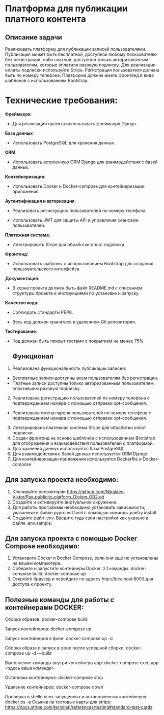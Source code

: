 # Платформа для публикации платного контента 
## Описание задачи
Реализовать платформу для публикации записей пользователями. Публикация может быть бесплатной, доступной любому пользователю без регистрации, либо платной, доступной только авторизованным пользователям, которые оплатили разовую подписку. Для реализации оплаты подписки используйте Stripe. Регистрация пользователя должна быть по номеру телефона. Платформа должна иметь фронтенд в виде шаблонов с использованием Bootstrap.

   # Технические требования:
**Фреймворк**:

- Для реализации проекта использовать фреймворк Django.

**База данных**:
   
- Использовать PostgreSQL для хранения данных.
  
**ORM**:
   
- Использовать встроенную ORM Django для взаимодействия с базой данных.
  
**Контейнеризация**:
   
- Использовать Docker и Docker-compose для контейнеризации приложения.
  
**Аутентификация и авторизация**:
   
- Реализовать регистрацию пользователей по номеру телефона.
  
- Использовать JWT для защиты API и управления сеансами пользователей.
  
**Платежная система**:

- Интегрировать Stripe для обработки оплат подписки.
  
**Фронтенд**:

- Использовать шаблоны с использованием Bootstrap для создания пользовательского интерфейса.
  
**Документация**:

- В корне проекта должен быть файл README.md с описанием структуры проекта и инструкциями по установке и запуску.
  
**Качество кода**:

- Соблюдать стандарты PEP8.
  
- Весь код должен храниться в удаленном Git репозитории.
  
**Тестирование**:

- Код должен быть покрыт тестами с покрытием не менее 75%

  ## Функционал
1. Реализована функциональность публикации записей:
- Бесплатные записи доступны всем пользователям без регистрации.
- Платные записи доступны только авторизованным пользователям, оплатившим разовую подписку.
2. Реализована регистрацию пользователей по номеру телефона с подтверждением номера с помощью отправки opt-сообщения.
 - Реализована смена пароля пользователей по номеру телефона с подтверждением номера с помощью отправки opt-сообщения.
3. Интегрирована платежная система Stripe для обработки оплат подписки.
4. Создан фронтенд на основе шаблонов с использованием Bootstrap для отображения и взаимодействия пользователей с платформой.
5. Для хранения данных используется база PostgreSQL
6. Для взаимодействия с базой данных используется ORM Django
7. Для контейнеризации приложения используется Dockerfile и Docker-compose

## Для запуска проекта необходимо:
1. Клонируйте репозитории https://github.com/Nikulaev-Viktor/Pay_publicity_platform_Diplom_OB2.git
2. Создайте и активируйте виртуальное окружение.
3. Для работы программы необходимо установить зависимости, указанные в файле pyproject.toml с помощью команды poetry install
4. Создайте файл .env. Введите туда свои настройки как указано в файле .env.sample.

## Для запуска проекта с помощью Docker Compose необходимо:
1. Установите Docker и Docker Compose, если они еще не установлены на вашем компьютере.
2. Соберите и запустите контейнеры Docker.
2.1 команды: docker-compose build, docker-compose up
3. Откройте браузер и перейдите по адресу http://localhost:8000 для доступа к проекту.

## Полезные команды для работы с контейнерами DOCKER:
Сборка образов: docker-compose build

Запуск контейнеров: docker-compose up

Запуск контейнеров в фоне: docker-compose up -d

Сборка образа и запуск в фоне после успешной сборки: docker-compose up -d —build

Выполнение команды внутри контейнера app: docker-compose exec app <здесь ваша команда>

Остановка контейнеров: docker-compose stop

Удаление контейнеров: docker-compose down

Проверка в shelle всех запущенных и остановленных контейнеров: docker ps -a
Ссылка на тестовые карты для stripe: https://docs.stripe.com/terminal/references/testing#standard-test-cards
